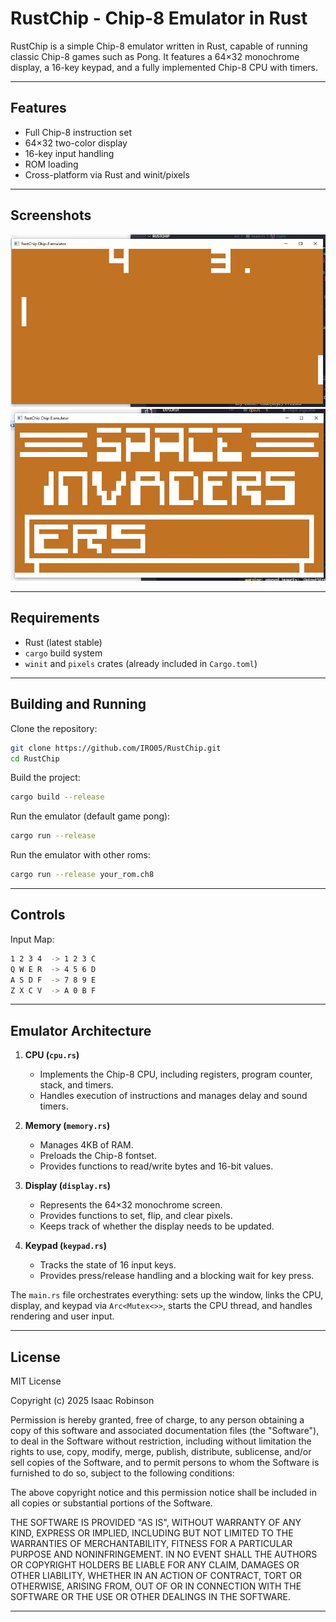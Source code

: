 # RustChip - Chip-8 Emulator in Rust

RustChip is a simple Chip-8 emulator written in Rust, capable of running classic Chip-8 games such as Pong. It features a 64×32 monochrome display, a 16-key keypad, and a fully implemented Chip-8 CPU with timers.

---

## Features

- Full Chip-8 instruction set
- 64×32 two-color display
- 16-key input handling
- ROM loading
- Cross-platform via Rust and winit/pixels

---

## Screenshots

<img src="images/pong.JPG" alt="Main Pong game screen showing ball and paddles" width="640">

<img src="images/invaders.JPG" alt="Invaders start screen" width="640">

---

## Requirements

- Rust (latest stable)
- `cargo` build system
- `winit` and `pixels` crates (already included in `Cargo.toml`)

---

## Building and Running

Clone the repository:

```bash
git clone https://github.com/IRO05/RustChip.git
cd RustChip
```

Build the project:

```bash
cargo build --release
```

Run the emulator (default game pong):

```bash
cargo run --release
```

Run the emulator with other roms:

```bash
cargo run --release your_rom.ch8
```

---

## Controls

Input Map:

```bash
1 2 3 4  -> 1 2 3 C
Q W E R  -> 4 5 6 D
A S D F  -> 7 8 9 E
Z X C V  -> A 0 B F
```

---

## Emulator Architecture

1. **CPU (`cpu.rs`)**
   - Implements the Chip-8 CPU, including registers, program counter, stack, and timers.
   - Handles execution of instructions and manages delay and sound timers.

2. **Memory (`memory.rs`)**
   - Manages 4KB of RAM.
   - Preloads the Chip-8 fontset.
   - Provides functions to read/write bytes and 16-bit values.

3. **Display (`display.rs`)**
   - Represents the 64×32 monochrome screen.
   - Provides functions to set, flip, and clear pixels.
   - Keeps track of whether the display needs to be updated.

4. **Keypad (`keypad.rs`)**
   - Tracks the state of 16 input keys.
   - Provides press/release handling and a blocking wait for key press.

The `main.rs` file orchestrates everything: sets up the window, links the CPU, display, and keypad via `Arc<Mutex<>>`, starts the CPU thread, and handles rendering and user input.

---

## License

MIT License

Copyright (c) 2025 Isaac Robinson

Permission is hereby granted, free of charge, to any person obtaining a copy
of this software and associated documentation files (the "Software"), to deal
in the Software without restriction, including without limitation the rights
to use, copy, modify, merge, publish, distribute, sublicense, and/or sell
copies of the Software, and to permit persons to whom the Software is
furnished to do so, subject to the following conditions:

The above copyright notice and this permission notice shall be included in all
copies or substantial portions of the Software.

THE SOFTWARE IS PROVIDED "AS IS", WITHOUT WARRANTY OF ANY KIND, EXPRESS OR
IMPLIED, INCLUDING BUT NOT LIMITED TO THE WARRANTIES OF MERCHANTABILITY,
FITNESS FOR A PARTICULAR PURPOSE AND NONINFRINGEMENT. IN NO EVENT SHALL THE
AUTHORS OR COPYRIGHT HOLDERS BE LIABLE FOR ANY CLAIM, DAMAGES OR OTHER
LIABILITY, WHETHER IN AN ACTION OF CONTRACT, TORT OR OTHERWISE, ARISING FROM,
OUT OF OR IN CONNECTION WITH THE SOFTWARE OR THE USE OR OTHER DEALINGS IN THE
SOFTWARE.

---
